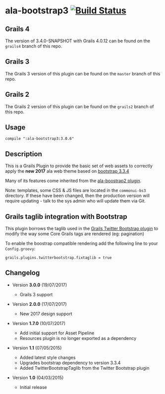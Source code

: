 ala-bootstrap3   [![Build Status](https://travis-ci.org/AtlasOfLivingAustralia/ala-bootstrap3.svg?branch=master)](https://travis-ci.org/AtlasOfLivingAustralia/ala-bootstrap3)
=========
## Grails 4
The version of 3.4.0-SNAPSHOT with Grails 4.0.12 can be found on the `grails4` branch of this repo.

## Grails 3

The Grails 3 version of this plugin can be found on the `master` branch of this repo.

## Grails 2

The Grails 2 version of this plugin can be found on the `grails2` branch of this repo.

## Usage
```
compile ":ala-bootstrap3:3.0.6"
```

## Description
This is a Grails Plugin to provide the basic set of web assets to correctly apply the **new 2017** ala web theme based on [bootstrap 3.3.4](http://getbootstrap.com)

Many of its features come inherited from the [ala-boostrap2 plugin](https://github.com/AtlasOfLivingAustralia/ala-bootstrap2).

Note: templates, some CSS & JS files are located in the `commonui-bs3` directory. If these have been changed, then the production version will require updating - talk to the sys admin who will update them via Git.

## Grails taglib integration with Bootstrap
This plugin borrows the taglib used in the [Grails Twitter Bootstrap plugin](https://grails.org/plugin/twitter-bootstrap) to modify the way some Core Grails tags are rendered (eg: pagination)

To enable the boostrap compatible rendering add the following line to your `Config.groovy`:

```
grails.plugins.twitterbootstrap.fixtaglib = true
```

## Changelog
* Version **3.0.0** (19/07/2017)
  * Grails 3 support
* Version **2.0.0** (17/07/2017)
  * New 2017 design support
* Version **1.7.0** (10/07/2017)
  * Add initial support for Asset Pipeline
  * Resources plugin is no longer exported as a dependency
* Version **1.1** (07/05/2015)
  * Added latest style changes
  * Upgrades bootstrap dependency to version 3.3.4
  * Added TwitterBootstrapTaglib from the Twitter Bootstrap plugin

* Version **1.0** (04/03/2015)
  * Initial release
